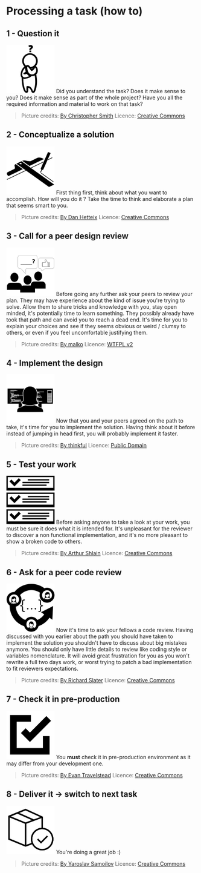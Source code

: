 # Processing a task (how to)
## 1 - **Question** it
![question](pictures/child-question.png) Did you understand the task? Does it make sense to you? Does it make sense as part of the whole project? Have you all the required information and material to work on that task?
>Picture credits: [By Christopher Smith](https://thenounproject.com/term/question/346312/)
>Licence: [Creative Commons](https://creativecommons.org/licenses/by/3.0/us/)

## 2 - **Concept**ualize a solution
![drafting](pictures/drafting.png) First thing first, think about what you want to accomplish. How will you do it ? Take the time to think and elaborate a plan that seems smart to you.
>Picture credits: [By Dan Hetteix](https://thenounproject.com/DHETTEIX/uploads/?i=28684)
>Licence: [Creative Commons](https://creativecommons.org/licenses/by/3.0/us/)

## 3 - Call for a peer **design review**
![peer review](pictures/peer-review.png) Before going any further ask your peers to review your plan.
They may have experience about the kind of issue you're trying to solve. Allow them to share tricks and knowledge with you, stay open minded, it's potentially time to learn something. They possibly already have took that path and can avoid you to reach a dead end. It's time for you to explain your choices and see if they seems obvious or weird / clumsy to others, or even if you feel uncomfortable justifying them.
>Picture credits: [By malko](https://github.com/malko)
>Licence: [WTFPL v2](https://fr.wikipedia.org/wiki/WTFPL)

## 4 - **Implement** the design
![programer](pictures/computer-programer.png) Now that you and your peers agreed on the path to take, it's time for you to implement the solution. Having think about it before instead of jumping in head first, you will probably implement it faster.
> Picture credits: [By thinkful](https://thenounproject.com/term/computer-programer/94092/)
>Licence: [Public Domain](https://creativecommons.org/publicdomain/zero/1.0/)

## 5 - **Test** your work
![check list](pictures/check-list.png) Before asking anyone to take a look at your work, you must be sure it does what it is intended for. It's unpleasant for the reviewer to discover a non functional implementation, and it's no more pleasant to show a broken code to others.
> Picture credits: [By Arthur Shlain](https://thenounproject.com/ArtZ91/collection/interface/?i=75038)
>Licence: [Creative Commons](https://creativecommons.org/licenses/by/3.0/us/)

## 6 - Ask for a peer **code review**
![code review](pictures/code-review.png) Now it's time to ask your fellows a code review. Having discussed with you earlier about the path you should have taken to implement the solution you shouldn't have to discuss about big mistakes anymore. You should only have little details to review like coding style or variables nomenclature. It will avoid great frustration for you as you won't rewrite a full two days work, or worst trying to patch a bad implementation to fit reviewers expectations.
>Picture credits: [By Richard Slater](https://thenounproject.com/search/?q=review&i=104097)
>Licence: [Creative Commons](https://creativecommons.org/licenses/by/3.0/us/)

## 7 - **Check** it in pre-production
![check box](pictures/check-box.png) You **must** check it in pre-production environment as it may differ from your development one.
>Picture credits: [By Evan Travelstead](https://thenounproject.com/etrav689/uploads/?i=77011)
Licence: [Creative Commons](https://creativecommons.org/licenses/by/3.0/us/)


## 8 - **Deliver** it → switch to next task
![box](pictures/box.png) You're doing a great job :)
>Picture credits: [By Yaroslav Samoilov](https://thenounproject.com/Yaosamo/uploads/?i=101923)
Licence: [Creative Commons](https://creativecommons.org/licenses/by/3.0/us/)
